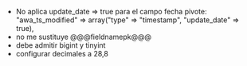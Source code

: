 - No aplica update_date => true para el campo fecha pivote: "awa_ts_modified"   => array("type"  => "timestamp",  "update_date"			=>	true),
- no me sustituye @@@fieldnamepk@@@
- debe admitir bigint y tinyint
- configurar decimales a 28,8